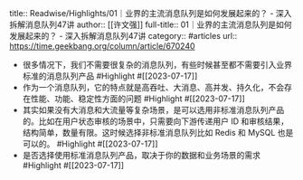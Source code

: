 title:: Readwise/Highlights/01｜业界的主流消息队列是如何发展起来的？ - 深入拆解消息队列47讲
author:: [[许文强]]
full-title:: 01｜业界的主流消息队列是如何发展起来的？ - 深入拆解消息队列47讲
category:: #articles
url:: https://time.geekbang.org/column/article/670240
- 很多情况下，我们不需要很复杂的消息队列，有些时候甚至都不需要引入业界标准的消息队列产品 #Highlight #[[2023-07-17]]
- 作为一个消息队列，它的特点就是高吞吐、大消息、高并发、持久化，不会存在性能、功能、稳定性方面的问题 #Highlight #[[2023-07-17]]
- 其实如果没有大消息和大流量等复杂场景，是可以选用非标准消息队列产品的。比如在用户状态审核的场景中，只需要向下游传递用户 ID 和审核结果，结构简单，数量有限。这时候选择非标准消息队列比如 Redis 和 MySQL 也是可以的。 #Highlight #[[2023-07-17]]
- 是否选择使用标准消息队列产品，取决于你的数据和业务场景的需求 #Highlight #[[2023-07-17]]
